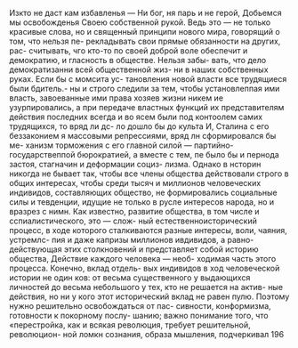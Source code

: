 Изкто не даст кам избавленья —
Ни бог, ня парь и не герой,
Добьемся мы освобожденья
Своею собственной рукой.
Ведь это — не только красивые слова, но и священный
принципи нового мира, говорящий о том, что нельзя пе-
рекладывать свои прямые обязанности на других, рас-
считывать, чго кто-то по своей доброй воле обеспечит
и демократию, и гласность в обществе. Нельзя забы-
вать, что дело демократизанни всей общественной жиз-
ни в наших собственных руках. Если бы с момсита ус-
тановления новой власти все трудящиеся были бдитель.-
ны и строго следили за тем, чтобы установлеппая ими
власть, завоеванные ими права хозяев жизни никем ие
узурпировались, а при передаче властных функций их
представителям действия последних всегда и во ясем
были под контоолем самих трудящихся, то вряд ли дс-
ло дошло бы до культа И, Сталина с его беззаконием я
массовыми репрессиями, вряд лн сформировался бы ме-
ханизм торможения с его главной силой — партийно-
государствеппой бюрократией, а вместе с тем, пе было
бы и пернода застоя, стагначин и деформации социз-
лизма.
Однако в нсторин никогда не бывает так, чтобы все
члены общества действовали строго в общих интересах,
чтобы среди тысяч и миллионов человеческих индивидов,
составляющих общество, не формировались социальные
силы и тевденции, идущие не только в русле интересов
народа, но и вразрез с нимн. Как известно, развитие
общества, в том числе и сспиалистического, это — слож-
ный естественноисторический процесс, в ходе которого
сталкиваются разные интересы, воли, чаяния, устремлс-
пия и даже капризы миллионов ивдивидов, а равно-
действующая этих столкновений и представляет собой
историю общества, Действие каждого человека — необ-
ходимая часть этого процесса. Конечно, вклад отдель-
вых индивидов в ход человеческой истории не один
ков: от весьма существенного у выдающихся личностей
до весьма небольшого у тех, кто не решается на актив-
ные действия, но ни у кого этот исторический вклад не
равен пулю.
Поэтому нужно решительно освобождаться от пас-
сивности, конформизма, готовности к покорному послу-
шанию; важно понимание того, что «перестройка, как и
всякая революция, требует решительной, революцион-
ной ломкн сознания, образа мышления, подчеркивал
196

